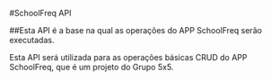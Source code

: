 #SchoolFreq API

##Esta API é a base na qual as operações do APP SchoolFreq serão executadas.

Esta API será utilizada para as operações básicas CRUD do APP SchoolFreq, que é um projeto do Grupo 5x5.
